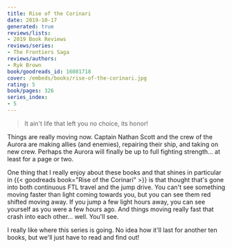 ```yaml
---
title: Rise of the Corinari
date: 2019-10-17
generated: true
reviews/lists:
- 2019 Book Reviews
reviews/series:
- The Frontiers Saga
reviews/authors:
- Ryk Brown
book/goodreads_id: 16081718
cover: /embeds/books/rise-of-the-corinari.jpg
rating: 5
book/pages: 326
series_index:
- 5
---
```

> It ain't life that left you no choice, its honor!

Things are really moving now. Captain Nathan Scott and the crew of the Aurora are making allies (and enemies), repairing their ship, and taking on new crew. Perhaps the Aurora will finally be up to full fighting strength... at least for a page or two.  

<!--more-->

One thing that I really enjoy about these books and that shines in particular in {{< goodreads book="Rise of the Corinari" >}} is that thought that's gone into both continuous FTL travel and the jump drive. You can't see something moving faster than light coming towards you, but you can see them red shifted moving away. If you jump a few light hours away, you can see yourself as you were a few hours ago. And things moving really fast that crash into each other... well. You'll see.  

I really like where this series is going. No idea how it'll last for another ten books, but we'll just have to read and find out!